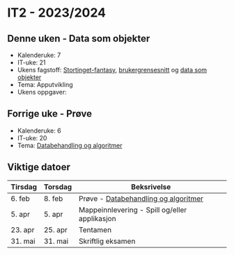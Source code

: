 # IT2 - 2023/2024

## Denne uken - Data som objekter

- Kalenderuke: 7
- IT-uke: 21
- Ukens fagstoff: [Stortinget-fantasy](/apputvikling/stortinget-fantasy), [brukergrensesnitt](/apputvikling/brukergrensesnitt) og [data som objekter](/apputvikling/data-som-objekter)
- Tema: Apputvikling
- Ukens oppgaver:

## Forrige uke - Prøve

- Kalenderuke: 6
- IT-uke: 20
- Tema: [Databehandling og algoritmer](/databehandling-og-algoritmer)

## Viktige datoer

| Tirsdag | Torsdag | Beksrivelse                                                           |
| ------- | ------- | --------------------------------------------------------------------- |
| 6. feb  | 8. feb  | Prøve - [Databehandling og algoritmer](/databehandling-og-algoritmer) |
| 5. apr  | 5. apr  | Mappeinnlevering - Spill og/eller applikasjon                         |
| 23. apr | 25. apr | Tentamen                                                              |
| 31. mai | 31. mai | Skriftlig eksamen                                                     |

